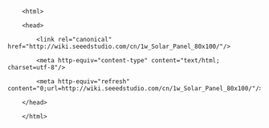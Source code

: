 <!DOCTYPE html>
        <html>
        <head>
            <link rel="canonical" href="http://wiki.seeedstudio.com/cn/1w_Solar_Panel_80x100/"/>
            <meta http-equiv="content-type" content="text/html; charset=utf-8"/>
            <meta http-equiv="refresh" content="0;url=http://wiki.seeedstudio.com/cn/1w_Solar_Panel_80x100/"/>
        </head>
        </html>